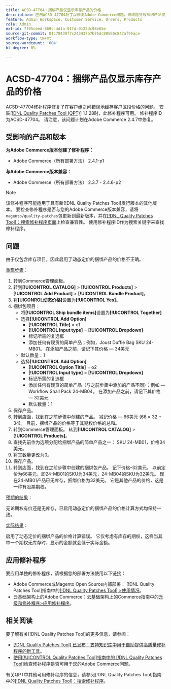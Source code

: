 ```yaml
---
title: ACSD-47704：捆绑产品仅显示库存产品的价格
description: 应用ACSD-47704补丁以修复Adobe Commerce问题，该问题导致捆绑产品仅显示库存产品的价格。
feature: Admin Workspace, Customer Service, Orders, Products
role: Admin
exl-id: 7f05ceed-869c-4d1a-91fd-0122dc98e65e
source-git-commit: 81c78439f7c243437b7b76dc80560c847af95ace
workflow-type: tm+mt
source-wordcount: '604'
ht-degree: 0%

---
```


# ACSD-47704：捆绑产品仅显示库存产品的价格

ACSD-47704修补程序修复了在客户组之间错误地缓存客户区段价格的问题。 安装[[!DNL Quality Patches Tool (QPT)]](https://experienceleague.adobe.com/zh-hans/docs/commerce-knowledge-base/kb/announcements/commerce-announcements/magento-quality-patches-released-new-tool-to-self-serve-quality-patches) 1.1.28时，此修补程序可用。 修补程序ID为ACSD-47704。 请注意，该问题计划在Adobe Commerce 2.4.7中修复。

## 受影响的产品和版本

**为Adobe Commerce版本创建了修补程序：**

* Adobe Commerce（所有部署方法） 2.4.1-p1

**与Adobe Commerce版本兼容：**

* Adobe Commerce（所有部署方法） 2.3.7 - 2.4.6-p2

>[!NOTE]
>
>该修补程序可能适用于具有新[!DNL Quality Patches Tool]发行版本的其他版本。 要检查修补程序是否与您的Adobe Commerce版本兼容，请将`magento/quality-patches`包更新到最新版本，并在[[!DNL Quality Patches Tool]：搜索修补程序页面](https://experienceleague.adobe.com/tools/commerce-quality-patches/index.html?lang=zh-Hans)上检查兼容性。 使用修补程序ID作为搜索关键字来查找修补程序。

## 问题

由于仅包含库存项目，因此启用了动态定价的捆绑产品的价格不正确。

<u>重现步骤</u>：

1. 转到Commerce管理面板。
1. 转到&#x200B;**[!UICONTROL CATALOG]** > **[!UICONTROL Products]** > **[!UICONTROL Add Product]** > **[!UICONTROL Bundle Product]**。
1. 将&#x200B;**[UICONROL动态价格]**&#x200B;设置为&#x200B;**[!UICONTROL Yes]**。
1. 捆绑包项目：
   * 将&#x200B;**[!UICONTROL Ship bundle items]**&#x200B;设置为&#x200B;**[!UICONTROL Together]**
   * 选择&#x200B;**[!UICONTROL Add Option]**
      * **[!UICONTROL Title]** = o1
      * **[!UICONTROL Input type]** = **[!UICONTROL Dropdown]**
      * 标记所需的复选框
      * 添加任何有现货的简单产品；例如，Joust Duffle Bag SKU 24-MB01。 在添加产品之前，请记下其价格 — 34美元
   * 默认数量：1
   * 选择&#x200B;**[!UICONTROL Add Option]**
      * **[!UICONTROL Option Title]** = o2
      * **[!UICONTROL Input type]** = **[!UICONTROL Dropdown]**
      * 标记所需的复选框
      * 添加任何有现货的简单产品（与之前步骤中添加的产品不同）；例如 — Workflow Shall Pack 24-MB04。 在添加产品之前，请记下其价格 — 32美元
      * 默认数量：1
1. 保存产品。
1. 转到店面，找到在之前步骤中创建的产品。 减记价格 — 66美元
(66 = 32 + 34)。
目前，捆绑产品的价格等于其期权价格的总和。
1. 转到Commerce管理面板。 转到&#x200B;**[!UICONTROL CATALOG]** > **[!UICONTROL Products]**。
1. 查找先前作为选项分配给捆绑产品的简单产品之一：
SKU 24-MB01，价格34美元。
1. 将其数量更改为0。
1. 保存产品。
1. 转到店面，找到在之前步骤中创建的捆绑包产品。 记下价格–32美元。 以前定价为66美元，即24-MB01的SKU为34美元，24-MB04的SKU为32美元。 现在24-MB01产品已无库存，捆绑价格为32美元。 它是其他产品的价格，这是一种有股票期权。

<u>预期的结果</u>：

无论期权有价还是无库存，已启用动态定价的捆绑产品的价格计算方式均保持一致。

<u>实际结果</u>：

启用了动态定价的捆绑产品的价格计算错误。 它仅考虑有库存的期权，这样当其中一个期权无库存时，显示的金额就会低于实际金额。

## 应用修补程序

要应用单独的修补程序，请根据您的部署方法使用以下链接：

* Adobe Commerce或Magento Open Source内部部署： [!DNL Quality Patches Tool]指南中的[[!DNL Quality Patches Tool] >使用情况](/help/tools/quality-patches-tool/usage.md)。
* 云基础架构上的Adobe Commerce：云基础架构上的Commerce指南中的[升级和修补程序>应用修补程序](https://experienceleague.adobe.com/docs/commerce-cloud-service/user-guide/develop/upgrade/apply-patches.html?lang=zh-Hans)。

## 相关阅读

要了解有关[!DNL Quality Patches Tool]的更多信息，请参阅：

* [[!DNL Quality Patches Tool] 已发布：支持知识库中用于自助提供高质量修补程序的新工具](https://experienceleague.adobe.com/zh-hans/docs/commerce-knowledge-base/kb/announcements/commerce-announcements/magento-quality-patches-released-new-tool-to-self-serve-quality-patches)。
* [使用[!UICONTROL Quality Patches Tool]指南中的 [!DNL Quality Patches Tool]](/help/tools/quality-patches-tool/patches-available-in-qpt/check-patch-for-magento-issue-with-magento-quality-patches.md)检查修补程序是否可用于您的Adobe Commerce问题。


有关QPT中其他可用修补程序的信息，请参阅[!DNL Quality Patches Tool]指南中的[[!DNL Quality Patches Tool]：搜索修补程序](https://experienceleague.adobe.com/tools/commerce-quality-patches/index.html?lang=zh-Hans)。
